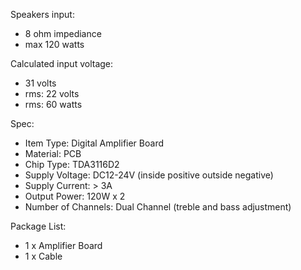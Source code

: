 
Speakers input:
- 8 ohm impediance
- max 120 watts

Calculated input voltage:
- 31 volts
- rms: 22 volts
- rms: 60 watts

Spec:
- Item Type: Digital Amplifier Board
- Material: PCB
- Chip Type: TDA3116D2
- Supply Voltage: DC12-24V (inside positive outside negative)
- Supply Current: > 3A
- Output Power: 120W x 2
- Number of Channels: Dual Channel (treble and bass adjustment)

Package List:
- 1 x Amplifier Board
- 1 x Cable

